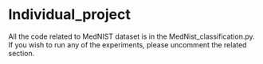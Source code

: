 # Individual_project

All the code related to MedNIST dataset is in the MedNist_classification.py. If you wish to run any of the experiments, please uncomment the related section. 
